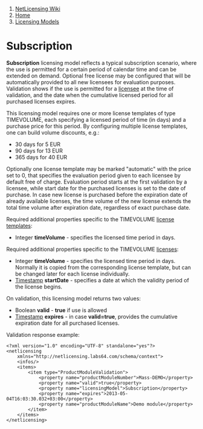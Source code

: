 1.  [NetLicensing Wiki](index.html)
2.  [Home](Home_11010214.html)
3.  [Licensing Models](Licensing-Models_11010230.html)

<span id="title-text"> Subscription </span>
===========================================


**Subscription** licensing model reflects a typical subscription
scenario, where the use is permitted for a certain period of calendar
time and can be extended on demand. Optional free license may be
configured that will be automatically provided to all new licensees for
evaluation purposes. Validation shows if the use is permitted for a
[licensee](NetLicensing-Object-Model_11010225.html) at the time of
validation, and the date when the cumulative licensed period for all
purchased licenses expires.

This licensing model requires one or more license templates of type
TIMEVOLUME, each specifying a licensed period of time (in days) and a
purchase price for this period. By configuring multiple license
templates, one can build volume discounts, e.g.:

-   30 days for 5 EUR
-   90 days for 13 EUR
-   365 days for 40 EUR

Optionally one license template may be marked "automatic" with the price
set to 0, that specifies the evaluation period given to each licensee by
default free of charge. Evaluation period starts at the first validation
by a licensee, while start date for the purchased licenses is set to the
date of purchase. In case new license is purchased before the expiration
date of already available licenses, the time volume of the new license
extends the total time volume after expiration date, regardless of exact
purchase date.

Required additional properties specific to the TIMEVOLUME [license
templates](NetLicensing-Object-Model_11010225.html):

-   Integer **timeVolume** - specifies the licensed time period in days.

Required additional properties specific to the TIMEVOLUME
[licenses](NetLicensing-Object-Model_11010225.html):

-   Integer **timeVolume** - specifies the licensed time period in days.
    Normally it is copied from the corresponding license template, but
    can be changed later for each license individually.
-   [Timestamp](11010215.html#NetLicensingAPI(RESTful)-DataTypes)
    **startDate** - specifies a date at which the validity period of the
    license begins.

On validation, this licensing model returns two values:

-   Boolean **valid** - **true** if use is allowed
-   [Timestamp](11010215.html#NetLicensingAPI(RESTful)-DataTypes)
    **expires** - in case **valid=true**, provides the cumulative
    expiration date for all purchased licenses.

Validation response example:

``` theme:
<?xml version="1.0" encoding="UTF-8" standalone="yes"?>
<netlicensing 
    xmlns="http://netlicensing.labs64.com/schema/context">
    <infos/>
    <items>
        <item type="ProductModuleValidation">
            <property name="productModuleNumber">Mass-DEMO</property>
            <property name="valid">true</property>
            <property name="licensingModel">Subscription</property>
            <property name="expires">2013-05-04T16:03:30.032+03:00</property>
            <property name="productModuleName">Demo module</property>
        </item>
    </items>
</netlicensing>
```



